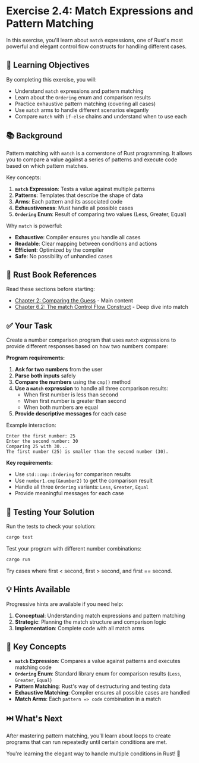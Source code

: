 # Exercise 2.4: Match Expressions and Pattern Matching

In this exercise, you'll learn about `match` expressions, one of Rust's most powerful and elegant control flow constructs for handling different cases.

## 🎯 Learning Objectives

By completing this exercise, you will:
- Understand `match` expressions and pattern matching
- Learn about the `Ordering` enum and comparison results
- Practice exhaustive pattern matching (covering all cases)
- Use `match` arms to handle different scenarios elegantly
- Compare `match` with `if-else` chains and understand when to use each

## 📚 Background

Pattern matching with `match` is a cornerstone of Rust programming. It allows you to compare a value against a series of patterns and execute code based on which pattern matches.

Key concepts:
1. **`match` Expression**: Tests a value against multiple patterns
2. **Patterns**: Templates that describe the shape of data
3. **Arms**: Each pattern and its associated code
4. **Exhaustiveness**: Must handle all possible cases
5. **`Ordering` Enum**: Result of comparing two values (Less, Greater, Equal)

Why `match` is powerful:
- **Exhaustive**: Compiler ensures you handle all cases
- **Readable**: Clear mapping between conditions and actions
- **Efficient**: Optimized by the compiler
- **Safe**: No possibility of unhandled cases

## 📖 Rust Book References

Read these sections before starting:
- [Chapter 2: Comparing the Guess](https://doc.rust-lang.org/book/ch02-00-guessing-game-tutorial.html#comparing-the-guess-to-the-secret-number) - Main content
- [Chapter 6.2: The match Control Flow Construct](https://doc.rust-lang.org/book/ch06-02-match.html) - Deep dive into match

## ✅ Your Task

Create a number comparison program that uses `match` expressions to provide different responses based on how two numbers compare:

**Program requirements:**
1. **Ask for two numbers** from the user
2. **Parse both inputs** safely
3. **Compare the numbers** using the `cmp()` method
4. **Use a `match` expression** to handle all three comparison results:
   - When first number is less than second
   - When first number is greater than second  
   - When both numbers are equal
5. **Provide descriptive messages** for each case

Example interaction:
```
Enter the first number: 25
Enter the second number: 30
Comparing 25 with 30...
The first number (25) is smaller than the second number (30).
```

**Key requirements:**
- Use `std::cmp::Ordering` for comparison results
- Use `number1.cmp(&number2)` to get the comparison result
- Handle all three `Ordering` variants: `Less`, `Greater`, `Equal`
- Provide meaningful messages for each case

## 🧪 Testing Your Solution

Run the tests to check your solution:
```bash
cargo test
```

Test your program with different number combinations:
```bash
cargo run
```

Try cases where first < second, first > second, and first == second.

## 💡 Hints Available

Progressive hints are available if you need help:
1. **Conceptual**: Understanding match expressions and pattern matching
2. **Strategic**: Planning the match structure and comparison logic
3. **Implementation**: Complete code with all match arms

## 🌟 Key Concepts

- **`match` Expression**: Compares a value against patterns and executes matching code
- **`Ordering` Enum**: Standard library enum for comparison results (`Less`, `Greater`, `Equal`)
- **Pattern Matching**: Rust's way of destructuring and testing data
- **Exhaustive Matching**: Compiler ensures all possible cases are handled
- **Match Arms**: Each `pattern => code` combination in a match

## ⏭️ What's Next

After mastering pattern matching, you'll learn about loops to create programs that can run repeatedly until certain conditions are met.

You're learning the elegant way to handle multiple conditions in Rust! 🔀